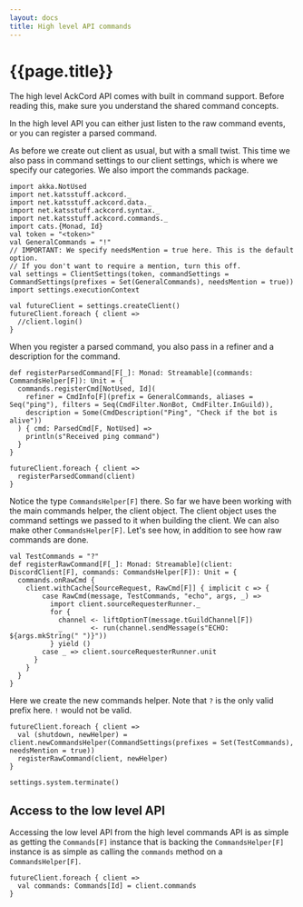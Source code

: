 ```yaml
---
layout: docs
title: High level API commands
---
```


# {{page.title}}
The high level AckCord API comes with built in command support. Before reading this, make sure you understand the shared command concepts.

In the high level API you can either just listen to the raw command events, or you can register a parsed command.

As before we create out client as usual, but with a small twist. This time we also pass in command settings to our client settings, which is where we specify our categories. We also import the commands package.
```tut:silent
import akka.NotUsed
import net.katsstuff.ackcord._
import net.katsstuff.ackcord.data._
import net.katsstuff.ackcord.syntax._
import net.katsstuff.ackcord.commands._
import cats.{Monad, Id}
val token = "<token>"
val GeneralCommands = "!"
// IMPORTANT: We specify needsMention = true here. This is the default option.
// If you don't want to require a mention, turn this off.
val settings = ClientSettings(token, commandSettings = CommandSettings(prefixes = Set(GeneralCommands), needsMention = true))
import settings.executionContext

val futureClient = settings.createClient()
futureClient.foreach { client =>
  //client.login()
}
```

When you register a parsed command, you also pass in a refiner and a description for the command.
```tut
def registerParsedCommand[F[_]: Monad: Streamable](commands: CommandsHelper[F]): Unit = {
  commands.registerCmd[NotUsed, Id](
  	refiner = CmdInfo[F](prefix = GeneralCommands, aliases = Seq("ping"), filters = Seq(CmdFilter.NonBot, CmdFilter.InGuild)),
    description = Some(CmdDescription("Ping", "Check if the bot is alive"))
  ) { cmd: ParsedCmd[F, NotUsed] =>
    println(s"Received ping command")
  }
}

futureClient.foreach { client =>
  registerParsedCommand(client)
}
```

Notice the type `CommandsHelper[F]` there. So far we have been working with the main commands helper, the client object. The client object uses the command settings we passed to it when building the client. We can also make other `CommandsHelper[F]`. Let's see how, in addition to see how raw commands are done.

```tut
val TestCommands = "?"
def registerRawCommand[F[_]: Monad: Streamable](client: DiscordClient[F], commands: CommandsHelper[F]): Unit = {
  commands.onRawCmd {
    client.withCache[SourceRequest, RawCmd[F]] { implicit c => {
        case RawCmd(message, TestCommands, "echo", args, _) =>
          import client.sourceRequesterRunner._
          for {
            channel <- liftOptionT(message.tGuildChannel[F])
            _       <- run(channel.sendMessage(s"ECHO: ${args.mkString(" ")}"))
          } yield ()
        case _ => client.sourceRequesterRunner.unit
      }
    }
  }
}

```

Here we create the new commands helper. Note that `?` is the only valid prefix here. `!` would not be valid.
```tut
futureClient.foreach { client =>
  val (shutdown, newHelper) = client.newCommandsHelper(CommandSettings(prefixes = Set(TestCommands), needsMention = true))
  registerRawCommand(client, newHelper)
}
```

```tut:invisible
settings.system.terminate()
```

## Access to the low level API
Accessing the low level API from the high level commands API is as simple as getting the `Commands[F]` instance that is backing the `CommandsHelper[F]` instance is as simple as calling the `commands` method on a `CommandsHelper[F]`.
```tut
futureClient.foreach { client =>
  val commands: Commands[Id] = client.commands
}
```